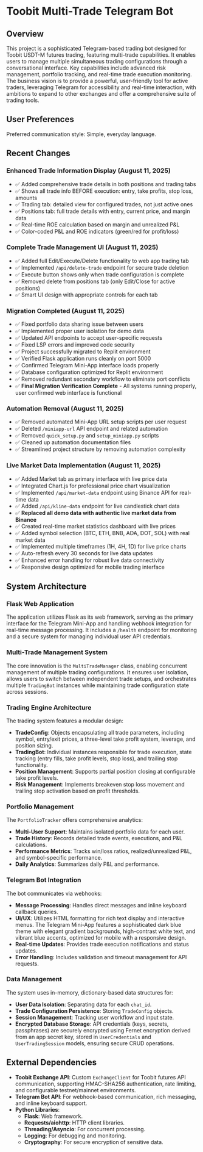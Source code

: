 # Toobit Multi-Trade Telegram Bot

## Overview

This project is a sophisticated Telegram-based trading bot designed for Toobit USDT-M futures trading, featuring multi-trade capabilities. It enables users to manage multiple simultaneous trading configurations through a conversational interface. Key capabilities include advanced risk management, portfolio tracking, and real-time trade execution monitoring. The business vision is to provide a powerful, user-friendly tool for active traders, leveraging Telegram for accessibility and real-time interaction, with ambitions to expand to other exchanges and offer a comprehensive suite of trading tools.

## User Preferences

Preferred communication style: Simple, everyday language.

## Recent Changes

### Enhanced Trade Information Display (August 11, 2025)
- ✅ Added comprehensive trade details in both positions and trading tabs
- ✅ Shows all trade info BEFORE execution: entry, take profits, stop loss, amounts
- ✅ Trading tab: detailed view for configured trades, not just active ones
- ✅ Positions tab: full trade details with entry, current price, and margin data  
- ✅ Real-time ROE calculation based on margin and unrealized P&L
- ✅ Color-coded P&L and ROE indicators (green/red for profit/loss)

### Complete Trade Management UI (August 11, 2025)
- ✅ Added full Edit/Execute/Delete functionality to web app trading tab
- ✅ Implemented `/api/delete-trade` endpoint for secure trade deletion
- ✅ Execute button shows only when trade configuration is complete
- ✅ Removed delete from positions tab (only Edit/Close for active positions)
- ✅ Smart UI design with appropriate controls for each tab

### Migration Completed (August 11, 2025)
- ✅ Fixed portfolio data sharing issue between users
- ✅ Implemented proper user isolation for demo data
- ✅ Updated API endpoints to accept user-specific requests
- ✅ Fixed LSP errors and improved code security
- ✅ Project successfully migrated to Replit environment
- ✅ Verified Flask application runs cleanly on port 5000
- ✅ Confirmed Telegram Mini-App interface loads properly
- ✅ Database configuration optimized for Replit environment
- ✅ Removed redundant secondary workflow to eliminate port conflicts
- ✅ **Final Migration Verification Complete** - All systems running properly, user confirmed web interface is functional

### Automation Removal (August 11, 2025)
- ✅ Removed automated Mini-App URL setup scripts per user request
- ✅ Deleted `/miniapp-url` API endpoint and related automation
- ✅ Removed `quick_setup.py` and `setup_miniapp.py` scripts
- ✅ Cleaned up automation documentation files
- ✅ Streamlined project structure by removing automation complexity

### Live Market Data Implementation (August 11, 2025)
- ✅ Added Market tab as primary interface with live price data
- ✅ Integrated Chart.js for professional price chart visualization
- ✅ Implemented `/api/market-data` endpoint using Binance API for real-time data
- ✅ Added `/api/kline-data` endpoint for live candlestick chart data
- ✅ **Replaced all demo data with authentic live market data from Binance**
- ✅ Created real-time market statistics dashboard with live prices
- ✅ Added symbol selection (BTC, ETH, BNB, ADA, DOT, SOL) with real market data
- ✅ Implemented multiple timeframes (1H, 4H, 1D) for live price charts
- ✅ Auto-refresh every 30 seconds for live data updates
- ✅ Enhanced error handling for robust live data connectivity
- ✅ Responsive design optimized for mobile trading interface

## System Architecture

### Flask Web Application
The application utilizes Flask as its web framework, serving as the primary interface for the Telegram Mini-App and handling webhook integration for real-time message processing. It includes a `/health` endpoint for monitoring and a secure system for managing individual user API credentials.

### Multi-Trade Management System
The core innovation is the `MultiTradeManager` class, enabling concurrent management of multiple trading configurations. It ensures user isolation, allows users to switch between independent trade setups, and orchestrates multiple `TradingBot` instances while maintaining trade configuration state across sessions.

### Trading Engine Architecture
The trading system features a modular design:
- **TradeConfig**: Objects encapsulating all trade parameters, including symbol, entry/exit prices, a three-level take profit system, leverage, and position sizing.
- **TradingBot**: Individual instances responsible for trade execution, state tracking (entry fills, take profit levels, stop loss), and trailing stop functionality.
- **Position Management**: Supports partial position closing at configurable take profit levels.
- **Risk Management**: Implements breakeven stop loss movement and trailing stop activation based on profit thresholds.

### Portfolio Management
The `PortfolioTracker` offers comprehensive analytics:
- **Multi-User Support**: Maintains isolated portfolio data for each user.
- **Trade History**: Records detailed trade events, executions, and P&L calculations.
- **Performance Metrics**: Tracks win/loss ratios, realized/unrealized P&L, and symbol-specific performance.
- **Daily Analytics**: Summarizes daily P&L and performance.

### Telegram Bot Integration
The bot communicates via webhooks:
- **Message Processing**: Handles direct messages and inline keyboard callback queries.
- **UI/UX**: Utilizes HTML formatting for rich text display and interactive menus. The Telegram Mini-App features a sophisticated dark blue theme with elegant gradient backgrounds, high-contrast white text, and vibrant blue accents, optimized for mobile with a responsive design.
- **Real-time Updates**: Provides trade execution notifications and status updates.
- **Error Handling**: Includes validation and timeout management for API requests.

### Data Management
The system uses in-memory, dictionary-based data structures for:
- **User Data Isolation**: Separating data for each `chat_id`.
- **Trade Configuration Persistence**: Storing `TradeConfig` objects.
- **Session Management**: Tracking user workflow and input state.
- **Encrypted Database Storage**: API credentials (keys, secrets, passphrases) are securely encrypted using Fernet encryption derived from an app secret key, stored in `UserCredentials` and `UserTradingSession` models, ensuring secure CRUD operations.

## External Dependencies

- **Toobit Exchange API**: Custom `ExchangeClient` for Toobit futures API communication, supporting HMAC-SHA256 authentication, rate limiting, and configurable testnet/mainnet environments.
- **Telegram Bot API**: For webhook-based communication, rich messaging, and inline keyboard support.
- **Python Libraries**:
    - **Flask**: Web framework.
    - **Requests/aiohttp**: HTTP client libraries.
    - **Threading/Asyncio**: For concurrent processing.
    - **Logging**: For debugging and monitoring.
    - **Cryptography**: For secure encryption of sensitive data.